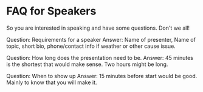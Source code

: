 # FAQ for Speakers
So you are interested in speaking and have some questions. Don't we all!

   Question: Requirements for a speaker
   Answer: Name of presenter, Name of topic, short bio, phone/contact info if weather or other cause issue.
   
   Question: How long does the presentation need to be.
   Answer: 45 minutes is the shortest that would make sense. Two hours might be long.

   Question: When to show up
   Answer: 15 minutes before start would be good. Mainly to know that you will make it.
